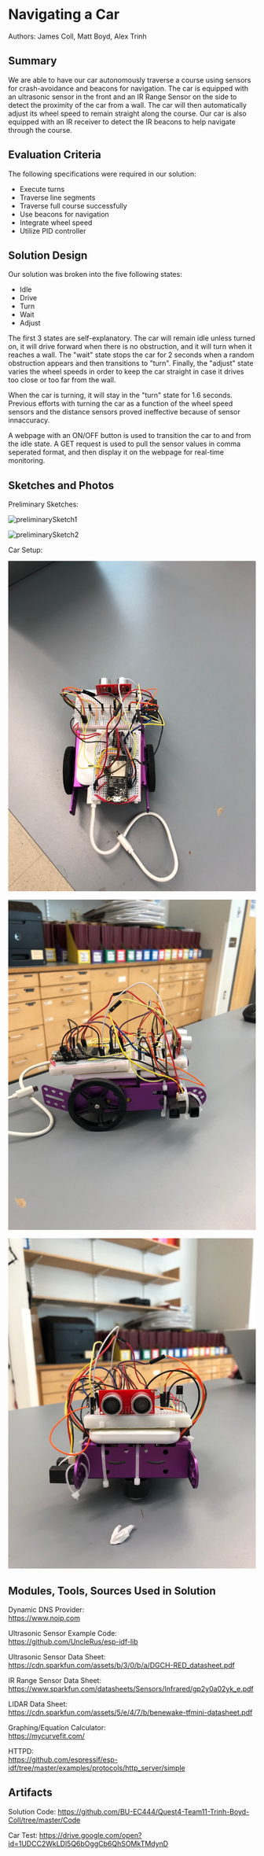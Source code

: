 # Navigating a Car

Authors: James Coll, Matt Boyd, Alex Trinh

## Summary

We are able to have our car autonomously traverse a course using sensors for crash-avoidance and beacons for navigation. The car is equipped with an ultrasonic sensor in the front and an IR Range Sensor on the side to detect the proximity of the car from a wall. The car will then automatically adjust its wheel speed to remain straight along the course. Our car is also equipped with an IR receiver to detect the IR beacons to help navigate through the course. 

## Evaluation Criteria

The following specifications were required in our solution:
  - Execute turns
  - Traverse line segments 
  - Traverse full course successfully
  - Use beacons for navigation 
  - Integrate wheel speed 
  - Utilize PID controller

## Solution Design

Our solution was broken into the five following states:
- Idle
- Drive
- Turn
- Wait
- Adjust

The first 3 states are self-explanatory. The car will remain idle unless turned on, it will drive forward when there is no obstruction, and it will turn when it reaches a wall. The "wait" state stops the car for 2 seconds when a random obstruction appears and then transitions to "turn". Finally, the "adjust" state varies the wheel speeds in order to keep the car straight in case it drives too close or too far from the wall. 

When the car is turning, it will stay in the "turn" state for 1.6 seconds. Previous efforts with turning the car as a function of the wheel speed sensors and the distance sensors proved ineffective because of sensor innaccuracy. 

A webpage with an ON/OFF button is used to transition the car to and from the idle state. A GET request is used to pull the
sensor values in comma seperated format, and then display it on the webpage for real-time monitoring.


## Sketches and Photos

Preliminary Sketches:

![preliminarySketch1](Images/Sketch1.png)

![preliminarySketch2](Images/Sketch2.png)

Car Setup:

![Car1](Images/Car1.png)

![Car2](Images/Car2.png)

![Car3](Images/Car3.png)

## Modules, Tools, Sources Used in Solution

Dynamic DNS Provider: <br/>
https://www.noip.com

Ultrasonic Sensor Example Code: <br/>
https://github.com/UncleRus/esp-idf-lib

Ultrasonic Sensor Data Sheet: <br/>
https://cdn.sparkfun.com/assets/b/3/0/b/a/DGCH-RED_datasheet.pdf

IR Range Sensor Data Sheet: <br/>
https://www.sparkfun.com/datasheets/Sensors/Infrared/gp2y0a02yk_e.pdf

LIDAR Data Sheet: <br/>
https://cdn.sparkfun.com/assets/5/e/4/7/b/benewake-tfmini-datasheet.pdf

Graphing/Equation Calculator: <br/>
https://mycurvefit.com/

HTTPD: <br/>
https://github.com/espressif/esp-idf/tree/master/examples/protocols/http_server/simple

## Artifacts
Solution Code: https://github.com/BU-EC444/Quest4-Team11-Trinh-Boyd-Coll/tree/master/Code

Car Test: https://drive.google.com/open?id=1UDCC2WkLDl5Q6bOggCb6QhSOMkTMdynD


